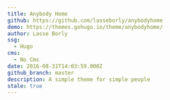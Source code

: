 ```yaml
---
title: Anybody Home
github: https://github.com/lasseborly/anybodyhome
demo: https://themes.gohugo.io/theme/anybodyhome/
author: Lasse Borly
ssg:
  - Hugo
cms:
  - No Cms
date: 2016-08-31T14:03:59.000Z
github_branch: master
description: A simple theme for simple people
stale: true
---
```

